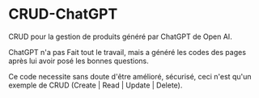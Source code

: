 # CRUD-ChatGPT

CRUD pour la gestion de produits généré par ChatGPT de Open AI.

ChatGPT n'a pas Fait tout le travail, mais a généré les codes des pages après lui avoir posé les bonnes questions.

Ce code necessite sans doute d'être amélioré, sécurisé, ceci n'est qu'un exemple de CRUD (Create | Read | Update | Delete). 
